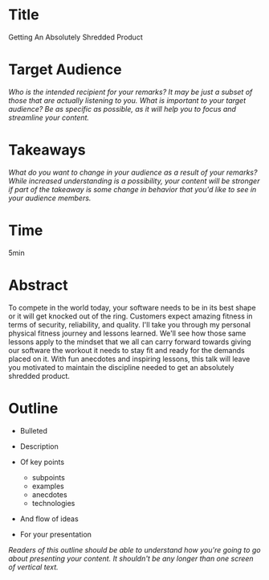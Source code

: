 # Title

Getting An Absolutely Shredded Product

# Target Audience

_Who is the intended recipient for your remarks?_
_It may be just a subset of those that are actually listening to you._
_What is important to your target audience?_
_Be as specific as possible, as it will help you to focus and streamline your content._

# Takeaways

_What do you want to change in your audience as a result of your remarks?_
_While increased understanding is a possibility, your content will be stronger if part of the takeaway is some change in behavior that you'd like to see in your audience members._

# Time

5min

# Abstract

To compete in the world today, your software needs to be in its best shape or it will get knocked out of the ring.
Customers expect amazing fitness in terms of security, reliability, and quality.
I'll take you through my personal physical fitness journey and lessons learned.
We'll see how those same lessons apply to the mindset that we all can carry forward towards giving our software the workout it needs to stay fit and ready for the demands placed on it.
With fun anecdotes and inspiring lessons, this talk will leave you motivated to maintain the discipline needed to get an absolutely shredded product.

# Outline

* Bulleted
* Description
* Of key points

  * subpoints
  * examples
  * anecdotes
  * technologies

* And flow of ideas
* For your presentation

_Readers of this outline should be able to understand how you're going to go about presenting your content._
_It shouldn't be any longer than one screen of vertical text._

